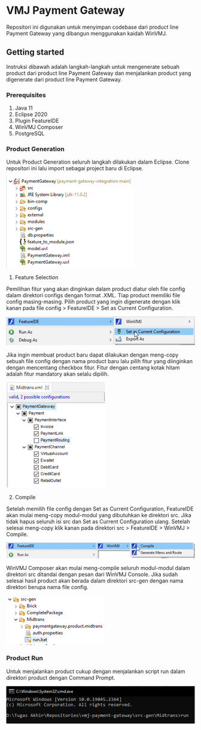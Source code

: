 # VMJ Payment Gateway

Repositori ini digunakan untuk menyimpan codebase dari product line Payment Gateway yang dibangun menggunakan kaidah WinVMJ.

## Getting started

Instruksi dibawah adalah langkah-langkah untuk mengenerate sebuah product dari product line Payment Gateway dan menjalankan product yang digenerate dari product line Payment Gateway.

### Prerequisites

1. Java 11
2. Eclipse 2020
3. Plugin FeatureIDE
4. WinVMJ Composer
5. PostgreSQL

### Product Generation
Untuk Product Generation seluruh langkah dilakukan dalam Eclipse. Clone repositori ini lalu import sebagai project baru di Eclipse.

![Payment Gateway](docs/PaymentGateway.PNG)

1. Feature Selection  

Pemilihan fitur yang akan dinginkan dalam product diatur oleh file config dalam direktori configs dengan format .XML. Tiap product memiliki file config masing-masing.
Pilih product yang ingin digenerate dengan klik kanan pada file config > FeatureIDE > Set as Current Configuration.

![Feature Selection 1](docs/FeatureSelection-1.PNG)

Jika ingin membuat product baru dapat dilakukan dengan meng-copy sebuah file config dengan nama product baru lalu pilih fitur yang diinginkan dengan mencentang checkbox fitur. Fitur dengan centang kotak hitam adalah fitur mandatory akan selalu dipilih.

![Feature Selection 2](docs/FeatureSelection-2.PNG)

2. Compile  

Setelah memilih file config dengan Set as Current Configuration, FeatureIDE akan mulai meng-copy modul-modul yang dibutuhkan ke direktori src. Jika tidak hapus seluruh isi src dan Set as Current Configuration ulang. Setelah selesai meng-copy klik kanan pada direktori src > FeatureIDE > WinVMJ > Compile.

![Compile 1](docs/compile-1.PNG)

WinVMJ Composer akan mulai meng-compile seluruh modul-modul dalam direktori src ditandai dengan pesan dari WinVMJ Console. Jika sudah selesai hasil product akan berada dalam direktori src-gen dengan nama direktori berupa nama file config.

![Compile 2](docs/compile-2.PNG)

### Product Run
Untuk menjalankan product cukup dengan menjalankan script run dalam direktori product dengan Command Prompt.

![Run 1](docs/run-1.PNG)
